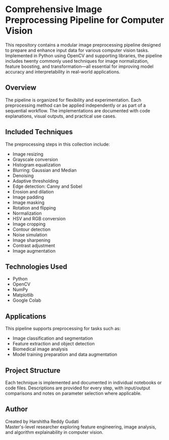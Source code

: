 # Comprehensive Image Preprocessing Pipeline for Computer Vision

This repository contains a modular image preprocessing pipeline designed to prepare and enhance input data for various computer vision tasks. Implemented in Python using OpenCV and supporting libraries, the pipeline includes twenty commonly used techniques for image normalization, feature boosting, and transformation—all essential for improving model accuracy and interpretability in real-world applications.

## Overview

The pipeline is organized for flexibility and experimentation. Each preprocessing method can be applied independently or as part of a sequential workflow. The implementations are documented with code explanations, visual outputs, and practical use cases.

## Included Techniques

The preprocessing steps in this collection include:

- Image resizing
- Grayscale conversion
- Histogram equalization
- Blurring: Gaussian and Median
- Denoising
- Adaptive thresholding
- Edge detection: Canny and Sobel
- Erosion and dilation
- Image padding
- Image masking
- Rotation and flipping
- Normalization
- HSV and RGB conversion
- Image cropping
- Contour detection
- Noise simulation
- Image sharpening
- Contrast adjustment
- Image augmentation

## Technologies Used

- Python  
- OpenCV  
- NumPy  
- Matplotlib  
- Google Colab  

## Applications

This pipeline supports preprocessing for tasks such as:
- Image classification and segmentation
- Feature extraction and object detection
- Biomedical image analysis
- Model training preparation and data augmentation

## Project Structure

Each technique is implemented and documented in individual notebooks or code files. Descriptions are provided for every step, with input/output comparisons and notes on parameter selection where applicable.

## Author

Created by Harshitha Reddy Gudati  
Master's-level researcher exploring feature engineering, image analysis, and algorithm explainability in computer vision.

